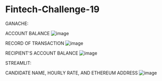 # Fintech-Challenge-19
GANACHE:

ACCOUNT BALANCE
![image](https://user-images.githubusercontent.com/111457110/212241578-b4affb6c-26e4-41df-9a3b-d07d796272d2.png)

RECORD OF TRANSACTION
![image](https://user-images.githubusercontent.com/111457110/212242366-0906795f-9f17-40bc-afac-656113faf874.png)

RECIPIENT'S ACCOUNT BALANCE
![image](https://user-images.githubusercontent.com/111457110/212240934-d6ef478c-0132-4a43-afb2-f9f375777c3c.png)

STREAMLIT:

CANDIDATE NAME, HOURLY RATE, AND ETHEREUM ADDRESS
![image](https://user-images.githubusercontent.com/111457110/212242717-adc7ac02-d398-404e-a557-6d8fe311eb71.png)
